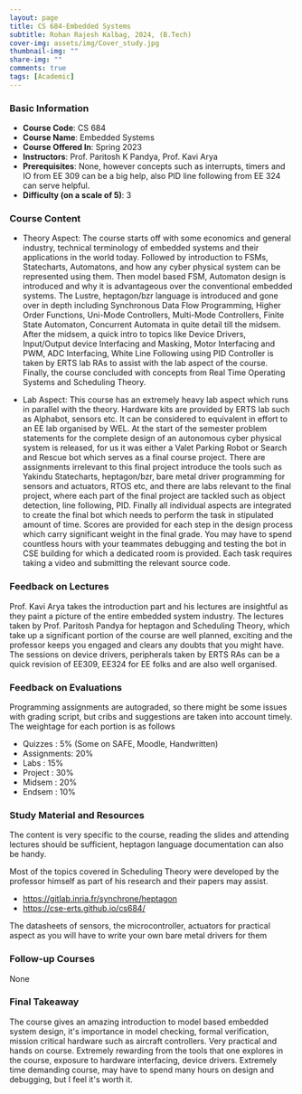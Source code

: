 ```yaml
---
layout: page
title: CS 684-Embedded Systems 
subtitle: Rohan Rajesh Kalbag, 2024, (B.Tech)
cover-img: assets/img/Cover_study.jpg
thumbnail-img: ""
share-img: ""
comments: true
tags: [Academic]
---
```


### Basic Information

- **Course Code**: CS 684
- **Course Name**: Embedded Systems 
- **Course Offered In**: Spring 2023
- **Instructors**: Prof. Paritosh K Pandya, Prof. Kavi Arya
- **Prerequisites**: None, however concepts such as interrupts, timers and IO from EE 309 can be a big help, also PID line following from EE 324 can serve helpful.
- **Difficulty (on a scale of 5)**: 3

### Course Content


- Theory Aspect:
The course starts off with some economics and general industry, technical terminology of embedded systems and their applications in the world today. Followed by introduction to FSMs, Statecharts, Automatons, and how any cyber physical system can be represented using them. Then model based FSM, Automaton design is introduced and why it is advantageous over the conventional embedded systems. The Lustre, heptagon/bzr language is introduced and gone over in depth including Synchronous Data Flow Programming, Higher Order Functions, Uni-Mode Controllers, Multi-Mode Controllers, Finite State Automaton, Concurrent Automata in quite detail till the midsem. After the midsem, a quick intro to topics like Device Drivers, Input/Output device Interfacing and Masking, Motor Interfacing and PWM, ADC Interfacing, White Line Following using PID Controller is taken by ERTS lab RAs to assist with the lab aspect of the course. Finally, the course concluded with concepts from Real Time Operating Systems and Scheduling Theory.

- Lab Aspect: This course has an extremely heavy lab aspect which runs in parallel with the theory. Hardware kits are provided by ERTS lab such as Alphabot, sensors etc. It can be considered to equivalent in effort to an EE lab organised by WEL. At the start of the semester problem statements for the complete design of an autonomous cyber physical system is released, for us it was either a Valet Parking Robot or Search and Rescue bot which serves as a final course project. There are assignments irrelevant to this final project introduce the tools such as Yakindu Statecharts, heptagon/bzr, bare metal driver programming for sensors and actuators, RTOS etc, and there are labs relevant to the final project, where each part of the final project are tackled such as object detection, line following, PID. Finally all individual aspects are integrated to create the final bot which needs to perform the task in stipulated amount of time. Scores are provided for each step in the design process which carry significant weight in the final grade. You may have to spend countless hours with your teammates debugging and testing the bot in CSE building for which a dedicated room is provided. Each task requires taking a video and submitting the relevant source code.

### Feedback on Lectures


Prof. Kavi Arya takes the introduction part and his lectures are insightful as they paint a picture of the entire embedded system industry. The lectures taken by Prof. Paritosh Pandya for heptagon and Scheduling Theory, which take up a significant portion of the course are well planned, exciting and the professor keeps you engaged and clears any doubts that you might have. The sessions on device drivers, peripherals taken by ERTS RAs can be a quick revision of EE309, EE324 for EE folks and are also well organised.
### Feedback on Evaluations


Programming assignments are autograded, so there might be some issues with grading script, but cribs and suggestions are taken into account timely. The weightage for each portion is as follows 

- Quizzes : 5% (Some on SAFE, Moodle, Handwritten)
- Assignments: 20%
- Labs : 15%
- Project : 30%
- Midsem : 20%
- Endsem : 10%

### Study Material and Resources


The content is very specific to the course, reading the slides and attending lectures should be sufficient, heptagon language documentation can also be handy. 

Most of the topics covered in Scheduling Theory were developed by the professor himself as part of his research and their papers may assist.

- https://gitlab.inria.fr/synchrone/heptagon
- https://cse-erts.github.io/cs684/

The datasheets of sensors, the microcontroller, actuators for practical aspect as you will have to write your own bare metal drivers for them 
### Follow-up Courses


None
### Final Takeaway


The course gives an amazing introduction to model based embedded system design, it's importance in model checking, formal verification, mission critical hardware such as aircraft controllers. Very practical and hands on course. Extremely rewarding from the tools that one explores in the course, exposure to hardware interfacing, device drivers. Extremely time demanding course, may have to spend many hours on design and debugging, but I feel it's worth it.